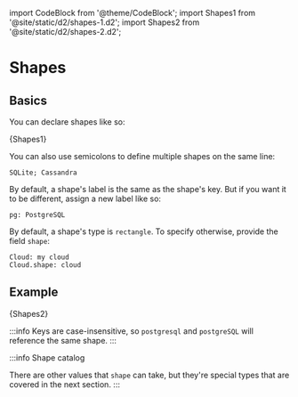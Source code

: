 import CodeBlock from '@theme/CodeBlock';
import Shapes1 from '@site/static/d2/shapes-1.d2';
import Shapes2 from '@site/static/d2/shapes-2.d2';

# Shapes

## Basics

You can declare shapes like so:

<CodeBlock className="language-d2">
    {Shapes1}
</CodeBlock>

<div className="embedSVG" dangerouslySetInnerHTML={{__html: require('@site/static/img/generated/shapes-1.svg2')}}></div>

You can also use semicolons to define multiple shapes on the same line:

```d2
SQLite; Cassandra
```

By default, a shape's label is the same as the shape's key. But if you want it to be different, assign a new label like so:

```d2
pg: PostgreSQL
```

By default, a shape's type is `rectangle`. To specify otherwise, provide the field `shape`:

```d2
Cloud: my cloud
Cloud.shape: cloud
```

## Example

<CodeBlock className="language-d2">
    {Shapes2}
</CodeBlock>

<div className="embedSVG" dangerouslySetInnerHTML={{__html: require('@site/static/img/generated/shapes-2.svg2')}}></div>

:::info
Keys are case-insensitive, so `postgresql` and `postgreSQL` will reference the same shape.
:::

:::info Shape catalog

<div className="embedSVG overflow" dangerouslySetInnerHTML={{__html: require('@site/static/img/generated/shapes-3.svg2')}}></div>

There are other values that `shape` can take, but they're special types that are covered
in the next section.
:::
